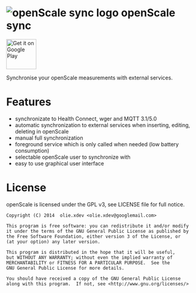 # ![openScale sync logo](https://github.com/oliexdev/openScale/blob/master/docs/sync/openscale_sync.png) openScale sync

<a href="https://play.google.com/store/apps/details?id=com.health.openscale.sync" target="_blank">
<img src="https://play.google.com/intl/en_us/badges/images/generic/en-play-badge.png" alt="Get it on Google Play" height="80"/></a>

Synchronise your openScale measurements with external services.

# Features
* synchronizate to Health Connect, wger and MQTT 3.1/5.0
* automatic synchronization to external services when inserting, editing, deleting in openScale
* manual full synchronization
* foreground service which is only called when needed (low battery consumption)
* selectable openScale user to synchronize with
* easy to use graphical user interface

# License

openScale is licensed under the GPL v3, see LICENSE file for full notice.

    Copyright (C) 2014  olie.xdev <olie.xdev@googlemail.com>
    
    This program is free software: you can redistribute it and/or modify
    it under the terms of the GNU General Public License as published by
    the Free Software Foundation, either version 3 of the License, or
    (at your option) any later version.

    This program is distributed in the hope that it will be useful,
    but WITHOUT ANY WARRANTY; without even the implied warranty of
    MERCHANTABILITY or FITNESS FOR A PARTICULAR PURPOSE.  See the
    GNU General Public License for more details.

    You should have received a copy of the GNU General Public License
    along with this program.  If not, see <http://www.gnu.org/licenses/>
